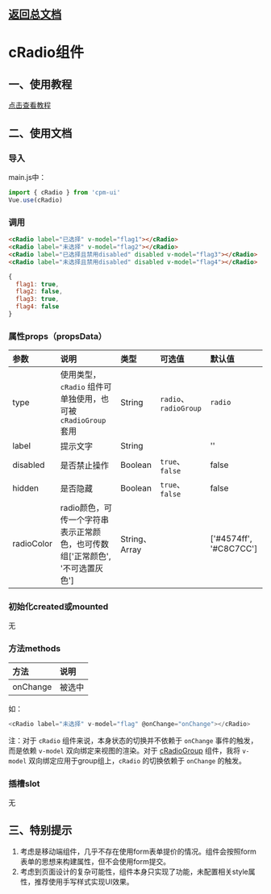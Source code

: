 ## [返回总文档](https://github.com/cpm828/cpm-ui)


# cRadio组件

## 一、使用教程
[点击查看教程](https://cpm828.github.io/cpm_ui/demo/index.html#/radio)



## 二、使用文档
### 导入
main.js中：
```js
import { cRadio } from 'cpm-ui'
Vue.use(cRadio)
```

### 调用
```html
<cRadio label="已选择" v-model="flag1"></cRadio>
<cRadio label="未选择" v-model="flag2"></cRadio>
<cRadio label="已选择且禁用disabled" disabled v-model="flag3"></cRadio>
<cRadio label="未选择且禁用disabled" disabled v-model="flag4"></cRadio>
```
```js
{
  flag1: true,
  flag2: false,
  flag3: true,
  flag4: false
}
```

### 属性props（propsData）
|参数|说明|类型|可选值|默认值|
|:---|:---|:---|:---|:---|
|type|使用类型，`cRadio` 组件可单独使用，也可被 `cRadioGroup` 套用|String|`radio`、`radioGroup`|`radio`|
|label|提示文字|String||''|
|disabled|是否禁止操作|Boolean|`true`、`false`|false|
|hidden|是否隐藏|Boolean|`true`、`false`|false|
|radioColor|radio颜色，可传一个字符串表示正常颜色，也可传数组['正常颜色', '不可选置灰色']|String、Array||['#4574ff', '#C8C7CC']|

### 初始化created或mounted
无

### 方法methods
|方法|说明|
|:---|:---|
|onChange|被选中|

如：
```js
<cRadio label="未选择" v-model="flag" @onChange="onChange"></cRadio>
```

注：对于 `cRadio` 组件来说，本身状态的切换并不依赖于 `onChange` 事件的触发，而是依赖 `v-model` 双向绑定来视图的渲染。对于 [cRadioGroup](https://github.com/cpm828/cpm828.github.io/blob/master/cpm_ui/document/cRadioGroup.md) 组件，我将 `v-model` 双向绑定应用于group组上，`cRadio` 的切换依赖于 `onChange` 的触发。

### 插槽slot
无



## 三、特别提示

1. 考虑是移动端组件，几乎不存在使用form表单提价的情况。组件会按照form表单的思想来构建属性，但不会使用form提交。<br>
2. 考虑到页面设计的复杂可能性，组件本身只实现了功能，未配置相关style属性，推荐使用手写样式实现UI效果。